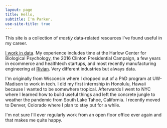 ```yaml
---
layout: page
title: Hello,
subtitle: I'm Parker.
use-site-title: true
---
```


This site is a collection of *mostly* data-related resources I've found useful in my career.

[I work in data](https://www.linkedin.com/in/parker-tenpas-a45088134/). My experience includes time at the Harlow Center for Biological Psychology, the 2016 Clinton Presidential Campaign, a few years in ecommerce and healthtech startups, and most recently manufacturing engineering at [Rivian](https://rivian.com/). Very different industries but always data.

I'm originally from Wisconsin where I dropped out of a PhD program at UW-Madison to work in tech. I did my first internship in Honolulu, Hawaii because I wanted to be somewhere tropical. Afterwards I went to NYC where I learned how to build useful things and left the concrete jungle to weather the pandemic from South Lake Tahoe, California. I recently moved to Denver, Colorado where I plan to stay put for a while.

I'm not sure I'll ever regularly work from an open floor office ever again and that makes me quite happy.
